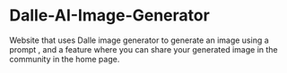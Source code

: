 # Dalle-AI-Image-Generator
Website that uses Dalle image generator to generate an image using a prompt , and a feature where you can share your generated image in the community in the home page.
